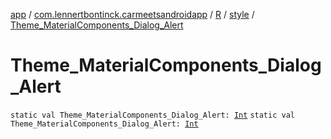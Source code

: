 [app](../../../index.md) / [com.lennertbontinck.carmeetsandroidapp](../../index.md) / [R](../index.md) / [style](index.md) / [Theme_MaterialComponents_Dialog_Alert](./-theme_-material-components_-dialog_-alert.md)

# Theme_MaterialComponents_Dialog_Alert

`static val Theme_MaterialComponents_Dialog_Alert: `[`Int`](https://kotlinlang.org/api/latest/jvm/stdlib/kotlin/-int/index.html)
`static val Theme_MaterialComponents_Dialog_Alert: `[`Int`](https://kotlinlang.org/api/latest/jvm/stdlib/kotlin/-int/index.html)